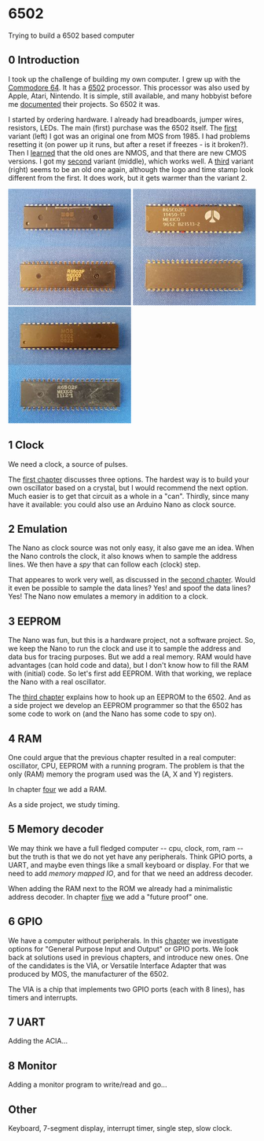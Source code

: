 # 6502
Trying to build a 6502 based computer

## 0 Introduction
I took up the challenge of building my own computer. I grew up with the [Commodore 64](https://en.wikipedia.org/wiki/Commodore_64).
It has a [6502](https://en.wikipedia.org/wiki/MOS_Technology_6502) processor. This processor was also used by Apple, Atari, Nintendo. 
It is simple, still available, and many hobbyist before me [documented](http://6502.org/) their projects. So 6502 it was.

I started by ordering hardware. I already had breadboards, jumper wires, resistors, LEDs. The main (first) purchase was the 6502 itself.
The [first](https://www.aliexpress.com/item/32929325067.html) variant (left) I got was an original one from MOS from 1985. 
I had problems resetting it (on power up it runs, but after a reset if freezes - is it broken?). 
Then I [learned](http://wilsonminesco.com/NMOS-CMOSdif/) that the old ones are NMOS, and that there are new CMOS versions. 
I got my [second](https://www.aliexpress.com/item/32990938828.html) variant (middle), which works well. 
A [third](https://www.aliexpress.com/item/32841499879.html) variant (right) seems to be an old one again, 
although the logo and time stamp look different from the first. It does work, but it gets warmer than the variant 2.

[![6502 variant 1](6502-1s.jpg)](6502-1.png) [![6502 variant 2](6502-2s.jpg)](6502-2.png) [![6502 variant 3](6502-3s.jpg)](6502-3.png)

## 1 Clock
We need a clock, a source of pulses. 

The [first chapter](1clock/README.md) discusses three options.
The hardest way is to build your own oscillator based on a crystal, but I would recommend the next option.
Much easier is to get that circuit as a whole in a "can".
Thirdly, since many have it available: you could also use an Arduino Nano as clock source.

## 2 Emulation
The Nano as clock source was not only easy, it also gave me an idea.
When the Nano controls the clock, it also knows when to sample the address lines. 
We then have a _spy_ that can follow each (clock) step.

That appeares to work very well, as discussed in the [second chapter](2emulation/README.md).
Would it even be possible to sample the data lines? Yes! and spoof the data lines? Yes!
The Nano now emulates a memory in addition to a clock.

## 3 EEPROM
The Nano was fun, but this is a hardware project, not a software project.
So, we keep the Nano to run the clock and use it to sample the address and data bus for tracing purposes.
But we add a real memory.
RAM would have advantages (can hold code and data), but I don't know how to fill the RAM with (initial) code.
So let's first add EEPROM. With that working, we replace the Nano with a real oscillator.

The [third chapter](3eeprom/README.md) explains how to hook up an EEPROM to the 6502. 
And as a side project we develop an EEPROM programmer so that the 6502 has some code to work on
(and the Nano has some code to spy on).


## 4 RAM
One could argue that the previous chapter resulted in a real computer: oscillator, CPU, EEPROM with a running program.
The problem is that the only (RAM) memory the program used was the (A, X and Y) registers.

In chapter [four](4ram/README.md) we add a RAM.

As a side project, we study timing.


## 5 Memory decoder
We may think we have a full fledged computer -- cpu, clock, rom, ram -- but the truth is that we do not yet have 
any peripherals. Think GPIO ports, a UART, and maybe even things like a small keyboard or display. For that we need
to add _memory mapped IO_, and for that we need an address decoder.  

When adding the RAM next to the ROM we already had a minimalistic address decoder.
In chapter [five](5decoder/README.md) we add a "future proof" one.


## 6 GPIO
We have a computer without peripherals. In this [chapter](6gpio/README.md) we investigate options
for "General Purpose Input and Output" or GPIO ports. We look back at solutions used in previous chapters,
and introduce new ones. One of the candidates is the VIA, or Versatile Interface Adapter that 
was produced by MOS, the manufacturer of the 6502.

The VIA is a chip that implements two GPIO ports (each with 8 lines), has timers and interrupts.

## 7 UART

Adding the ACIA...

## 8 Monitor

Adding a monitor program to write/read and go...

## Other

Keyboard, 7-segment display, interrupt timer, single step, slow clock.
